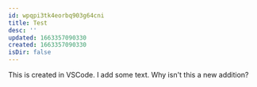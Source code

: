 ```yaml
---
id: wpqpi3tk4eorbq903g64cni
title: Test
desc: ''
updated: 1663357090330
created: 1663357090330
isDir: false
---
```

This is created in VSCode. I add some text. Why isn't this a new addition?
